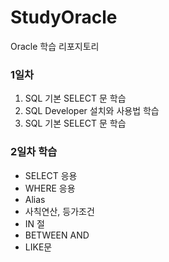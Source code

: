 # StudyOracle
Oracle 학습 리포지토리

### 1일차
1. SQL 기본 SELECT 문 학습
2. SQL Developer 설치와 사용법 학습
3. SQL 기본 SELECT 문 학습

### 2일차 학습
- SELECT 응용
- WHERE 응용
- Alias
- 사칙연산, 등가조건
- IN 절
- BETWEEN AND
- LIKE문
